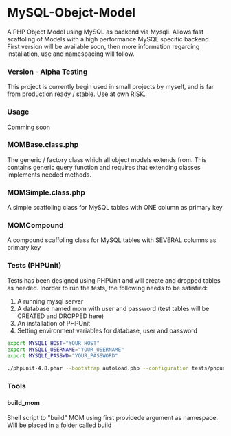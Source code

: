 MySQL-Obejct-Model
==================

A PHP Object Model using MySQL as backend via Mysqli. Allows fast scaffoling of Models with a high performance MySQL specific backend.
First version will be available soon, then more information regarding installation, use and namespacing will follow.

### Version - Alpha Testing
This project is currently begin used in small projects by myself, and is far from production ready / stable.
Use at own RISK.

### Usage
Comming soon

### MOMBase.class.php
The generic / factory class which all object models extends from. This contains generic query function and requires that extending classes implements needed methods.

### MOMSimple.class.php
A simple scaffoling class for MySQL tables with ONE column as primary key

### MOMCompound
A compound scaffoling class for MySQL tables with SEVERAL columns as primary key

### Tests (PHPUnit)
Tests has been designed using PHPUnit and will create and dropped tables as needed. 
Inorder to run the tests, the following needs to be satisfied:


1. A running mysql server
2. A database named mom with user and password (test tables will be CREATED and DROPPED here)
3. An installation of PHPUnit
4. Setting environment variables for database, user and password


```sh
export MYSQLI_HOST="YOUR_HOST"
export MYSQLI_USERNAME="YOUR_USERNAME"
export MYSQLI_PASSWD="YOUR_PASSWORD"

./phpunit-4.8.phar --bootstrap autoload.php --configuration tests/phpunit.xml --colors -v --debug
```

### Tools 
#### build_mom 
Shell script to "build" MOM using first providede argument as namespace.
Will be placed in a folder called build
